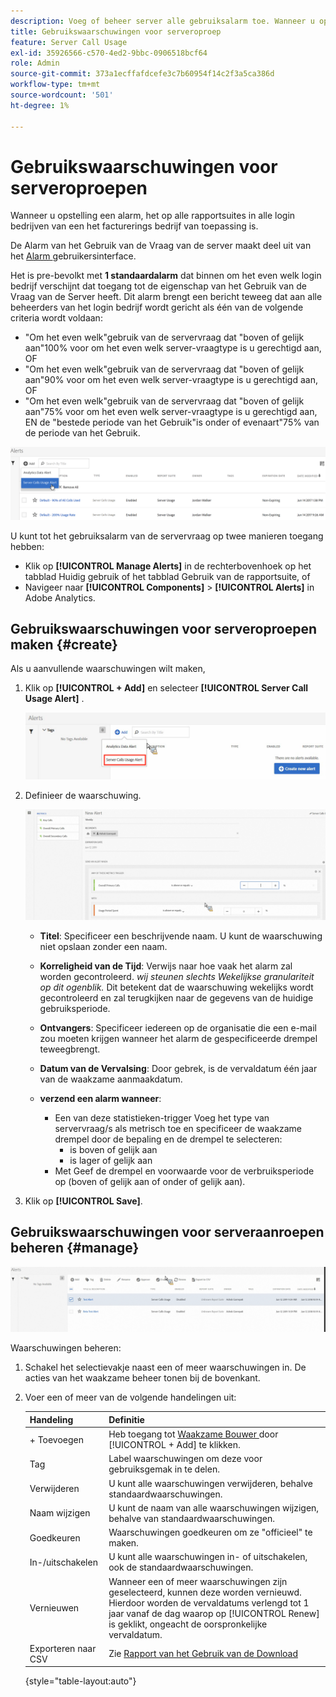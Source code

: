 ```yaml
---
description: Voeg of beheer server alle gebruiksalarm toe. Wanneer u opstelling een alarm, het op alle rapportsuites in alle login bedrijven van een het facturerings bedrijf van toepassing is.
title: Gebruikswaarschuwingen voor serveroproep
feature: Server Call Usage
exl-id: 35926566-c570-4ed2-9bbc-0906518bcf64
role: Admin
source-git-commit: 373a1ecffafdcefe3c7b60954f14c2f3a5ca386d
workflow-type: tm+mt
source-wordcount: '501'
ht-degree: 1%

---
```


# Gebruikswaarschuwingen voor serveroproepen

Wanneer u opstelling een alarm, het op alle rapportsuites in alle login bedrijven van een het facturerings bedrijf van toepassing is.

De Alarm van het Gebruik van de Vraag van de server maakt deel uit van het [ Alarm ](/help/components/c-alerts/alert-manager.md) gebruikersinterface.

Het is pre-bevolkt met **1 standaardalarm** dat binnen om het even welk login bedrijf verschijnt dat toegang tot de eigenschap van het Gebruik van de Vraag van de Server heeft. Dit alarm brengt een bericht teweeg dat aan alle beheerders van het login bedrijf wordt gericht als één van de volgende criteria wordt voldaan:

* &quot;Om het even welk&quot;gebruik van de servervraag dat &quot;boven of gelijk aan&quot;100% voor om het even welk server-vraagtype is u gerechtigd aan, OF
* &quot;Om het even welk&quot;gebruik van de servervraag dat &quot;boven of gelijk aan&quot;90% voor om het even welk server-vraagtype is u gerechtigd aan, OF
* &quot;Om het even welk&quot;gebruik van de servervraag dat &quot;boven of gelijk aan&quot;75% voor om het even welk server-vraagtype is u gerechtigd aan, EN de &quot;bestede periode van het Gebruik&quot;is onder of evenaart&quot;75% van de periode van het Gebruik.

![](/help/admin/admin/c-server-call-usage/assets/alerts.png)

U kunt tot het gebruiksalarm van de servervraag op twee manieren toegang hebben:

* Klik op **[!UICONTROL Manage Alerts]** in de rechterbovenhoek op het tabblad Huidig gebruik of het tabblad Gebruik van de rapportsuite, of
* Navigeer naar **[!UICONTROL Components]** > **[!UICONTROL Alerts]** in Adobe Analytics.

## Gebruikswaarschuwingen voor serveroproepen maken {#create}

Als u aanvullende waarschuwingen wilt maken,

1. Klik op **[!UICONTROL + Add]** en selecteer **[!UICONTROL Server Call Usage Alert]** .

   ![](/help/admin/admin/c-server-call-usage/assets/server_call_alert.png)

1. Definieer de waarschuwing.

   ![](/help/admin/admin/c-server-call-usage/assets/sc_alert.png)

   * **Titel**: Specificeer een beschrijvende naam. U kunt de waarschuwing niet opslaan zonder een naam.
   * **Korreligheid van de Tijd**: Verwijs naar hoe vaak het alarm zal worden gecontroleerd. *wij steunen slechts Wekelijkse granulariteit op dit ogenblik.* Dit betekent dat de waarschuwing wekelijks wordt gecontroleerd en zal terugkijken naar de gegevens van de huidige gebruiksperiode.
   * **Ontvangers**: Specificeer iedereen op de organisatie die een e-mail zou moeten krijgen wanneer het alarm de gespecificeerde drempel teweegbrengt.
   * **Datum van de Vervalsing**: Door gebrek, is de vervaldatum één jaar van de waakzame aanmaakdatum.
   * **verzend een alarm wanneer**:

      * Een van deze statistieken-trigger
Voeg het type van servervraag/s als metrisch toe en specificeer de waakzame drempel door de bepaling en de drempel te selecteren:
         * is boven of gelijk aan
         * is lager of gelijk aan
      * Met
Geef de drempel en voorwaarde voor de verbruiksperiode op (boven of gelijk aan of onder of gelijk aan).

1. Klik op **[!UICONTROL Save]**.

## Gebruikswaarschuwingen voor serveraanroepen beheren {#manage}

![](/help/admin/admin/c-server-call-usage/assets/alert_mgmt.png)

Waarschuwingen beheren:

1. Schakel het selectievakje naast een of meer waarschuwingen in. De acties van het waakzame beheer tonen bij de bovenkant.
1. Voer een of meer van de volgende handelingen uit:

   | Handeling | Definitie |
   |--- |--- |
   | + Toevoegen | Heb toegang tot [ Waakzame Bouwer ](/help/admin/admin/c-server-call-usage/scu-alerts.md) door [!UICONTROL + Add] te klikken. |
   | Tag | Label waarschuwingen om deze voor gebruiksgemak in te delen. |
   | Verwijderen | U kunt alle waarschuwingen verwijderen, behalve standaardwaarschuwingen. |
   | Naam wijzigen | U kunt de naam van alle waarschuwingen wijzigen, behalve van standaardwaarschuwingen. |
   | Goedkeuren | Waarschuwingen goedkeuren om ze &quot;officieel&quot; te maken. |
   | In-/uitschakelen | U kunt alle waarschuwingen in- of uitschakelen, ook de standaardwaarschuwingen. |
   | Vernieuwen | Wanneer een of meer waarschuwingen zijn geselecteerd, kunnen deze worden vernieuwd. Hierdoor worden de vervaldatums verlengd tot 1 jaar vanaf de dag waarop op [!UICONTROL Renew] is geklikt, ongeacht de oorspronkelijke vervaldatum. |
   | Exporteren naar CSV | Zie [ Rapport van het Gebruik van de Download ](/help/admin/admin/c-server-call-usage/report-suite-usage.md) |

   {style="table-layout:auto"}
